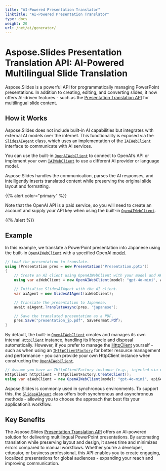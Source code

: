 ```yaml
---
title: "AI-Powered Presentation Translator"
linktitle: "AI-Powered Presentation Translator"
type: docs
weight: 20
url: /net/ai/generator/
---
```


# Aspose.Slides Presentation Translation API: AI-Powered Multilingual Slide Translation

Aspose.Slides is a powerful API for programmatically managing PowerPoint presentations. In addition to creating, editing, and converting slides, it now offers AI-driven features - such as the [Presentation Translation API](https://reference.aspose.com/slides/net/aspose.slides.ai/) for multilingual slide content.

## How it Works

Aspose.Slides does not include built-in AI capabilities but integrates with external AI models over the internet. This functionality is exposed via the [`SlidesAIAgent`](https://reference.aspose.com/slides/net/aspose.slides.ai/slidesaiagent) class, which uses an implementation of the [`IAIWebClient`](https://reference.aspose.com/slides/net/aspose.slides.ai/iaiwebclient/) interface to communicate with AI services.

You can use the built-in [`OpenAIWebClient`](https://reference.aspose.com/slides/net/aspose.slides.ai/openaiwebclient/) to connect to OpenAI’s API or implement your own [`IAIWebClient`](https://reference.aspose.com/slides/net/aspose.slides.ai/iaiwebclient/) to use a different AI provider or language model.

Aspose.Slides handles the communication, parses the AI responses, and intelligently inserts translated content while preserving the original slide layout and formatting.

{{% alert color="primary" %}}

Note that the OpenAI API is a paid service, so you will need to create an account and supply your API key when using the built-in [`OpenAIWebClient`](https://reference.aspose.com/slides/net/aspose.slides.ai/openaiwebclient/).

{{% /alert %}}

## Example

In this example, we translate a PowerPoint presentation into Japanese using the built-in [`OpenAIWebClient`](https://reference.aspose.com/slides/net/aspose.slides.ai/openaiwebclient/) with a specified OpenAI [model](https://platform.openai.com/docs/models).

```csharp
// Load the presentation to translate.
using (Presentation pres = new Presentation("Presentation.pptx"))
{
    // Create an AI client using OpenAIWebClient with your model and API key.
    using var aiWebClient = new OpenAIWebClient(model: "gpt-4o-mini", apiKey: "apiKey", organizationId: null);

    // Initialize SlidesAIAgent with the AI client.
    var aiAgent = new SlidesAIAgent(aiWebClient);

    // Translate the presentation to Japanese.
    await aiAgent.TranslateAsync(pres, "japanese");

    // Save the translated presentation as a PDF.
    pres.Save("presentation_jp.pdf", SaveFormat.Pdf);
}
```

By default, the built-in [`OpenAIWebClient`](https://reference.aspose.com/slides/net/aspose.slides.ai/openaiwebclient/) creates and manages its own internal [`HttpClient`](https://learn.microsoft.com/en-us/dotnet/api/system.net.http.httpclient) instance, handling its lifecycle and disposal automatically. However, if you prefer to manage the [HttpClient](https://learn.microsoft.com/en-us/dotnet/api/system.net.http.httpclient) yourself - such as when using an [`IHttpClientFactory`](https://learn.microsoft.com/en-us/dotnet/core/extensions/httpclient-factory) for better resource management and performance - you can provide your own HttpClient instance when constructing the [`OpenAIWebClient`](https://reference.aspose.com/slides/net/aspose.slides.ai/openaiwebclient/).

```csharp
// Assume you have an IHttpClientFactory instance (e.g., injected via dependency injection).
HttpClient httpClient = httpClientFactory.CreateClient();
using var aiWebClient = new OpenAIWebClient(model: "gpt-4o-mini", apiKey: "apiKey", organizationId: null);
```

Aspose.Slides is commonly used in synchronous environments. To support this, the [`SlidesAIAgent`](https://reference.aspose.com/slides/net/aspose.slides.ai/slidesaiagent/) class offers both synchronous and asynchronous methods - allowing you to choose the approach that best fits your application’s workflow.

## Key Benefits

The Aspose.Slides [Presentation Translation API](https://reference.aspose.com/slides/net/aspose.slides.ai/) offers an AI-powered solution for delivering multilingual PowerPoint presentations. By automating translation while preserving layout and design, it saves time and minimizes errors compared to manual workflows. Whether you're a developer, educator, or business professional, this API enables you to create engaging, localized presentations for global audiences - expanding your reach and improving communication.